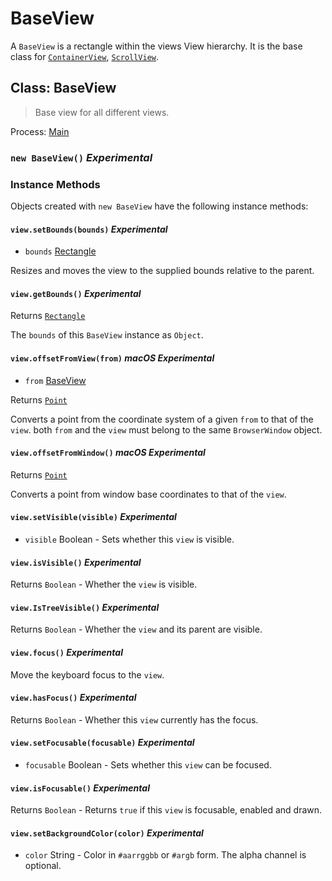 # BaseView

A `BaseView` is a rectangle within the views View hierarchy. It is the base
class for [`ContainerView`](container-view.md), [`ScrollView`](scroll-view.md).

## Class: BaseView

> Base view for all different views.

Process: [Main](../glossary.md#main-process)

### `new BaseView()` _Experimental_

### Instance Methods

Objects created with `new BaseView` have the following instance methods:

#### `view.setBounds(bounds)` _Experimental_

* `bounds` [Rectangle](structures/rectangle.md)

Resizes and moves the view to the supplied bounds relative to the parent.

#### `view.getBounds()` _Experimental_

Returns [`Rectangle`](structures/rectangle.md)

The `bounds` of this `BaseView` instance as `Object`.

#### `view.offsetFromView(from)` _macOS_ _Experimental_

* `from` [BaseView](base-view.md)

Returns [`Point`](structures/point.md)

Converts a point from the coordinate system of a given `from` to that of the `view`.
both `from` and the `view` must belong to the same `BrowserWindow` object.

#### `view.offsetFromWindow()` _macOS_ _Experimental_

Returns [`Point`](structures/point.md)

Converts a point from window base coordinates to that of the `view`.

#### `view.setVisible(visible)` _Experimental_

* `visible` Boolean - Sets whether this `view` is visible.

#### `view.isVisible()` _Experimental_

Returns `Boolean` - Whether the `view` is visible.

#### `view.IsTreeVisible()` _Experimental_

Returns `Boolean` - Whether the `view` and its parent are visible.

#### `view.focus()` _Experimental_

Move the keyboard focus to the `view`.

#### `view.hasFocus()` _Experimental_

Returns `Boolean` - Whether this `view` currently has the focus.

#### `view.setFocusable(focusable)` _Experimental_

* `focusable` Boolean - Sets whether this `view` can be focused.

#### `view.isFocusable()` _Experimental_

Returns `Boolean` - Returns `true` if this `view` is focusable, enabled and drawn.

#### `view.setBackgroundColor(color)` _Experimental_

* `color` String - Color in `#aarrggbb` or `#argb` form. The alpha channel is
  optional.
